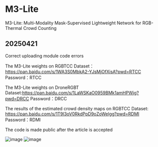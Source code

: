 # M3-Lite

M3-Lite: Multi-Modality Mask-Supervised Lightweight Network for RGB-Thermal Crowd Counting

## 20250421 
Correct uploading module code errors


The M3-Lite weights on RGBTCC Dataset：https://pan.baidu.com/s/1WA3S0MbkA2-YJsMjOfXisA?pwd=RTCC 
Password：RTCC


The M3-Lite weights on DroneRGBT Dataset:https://pan.baidu.com/s/1LaWSKaO0959BMk1amHPWjg?pwd=DRCC 
Password：DRCC

The results of the estimated crowd density maps on RGBTCC Dataset: https://pan.baidu.com/s/1T9l3oV0RkdPpD9oZoWelgg?pwd=RDMI 
Password：RDMI

The code is made public after the article is accepted

![image](https://github.com/user-attachments/assets/b56684ac-8e79-4923-bbd1-9be87701d000)
![image](https://github.com/user-attachments/assets/fb31c20f-d9c3-45ad-abcc-344f7b113006)

